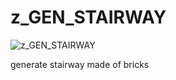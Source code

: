 # z_GEN_STAIRWAY
![z_GEN_STAIRWAY](https://raw.githubusercontent.com/CorvaeOboro/zenv/master/hip/z_GEN_STAIRWAY//content/zenv/hip//z_GEN_STAIRWAY/z_GEN_STAIRWAY_thumb.jpg?raw=true "z_GEN_STAIRWAY")

generate stairway made of bricks 
